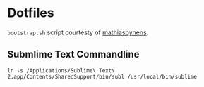 Dotfiles
========

`bootstrap.sh` script courtesty of [mathiasbynens](https://github.com/mathiasbynens/dotfiles).



## Submlime Text Commandline

`ln -s /Applications/Sublime\ Text\ 2.app/Contents/SharedSupport/bin/subl /usr/local/bin/sublime`
